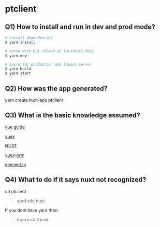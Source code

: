 # ptclient

## Q1) How to install and run in dev and prod mode?

```bash
# install dependencies
$ yarn install

# serve with hot reload at localhost:3000
$ yarn dev

# build for production and launch server
$ yarn build
$ yarn start

```

## Q2) How was the app generated?

yarn create nuxt-app ptclient

## Q3) What is the basic knowledge assumed?

[vue guide](https://vuejs.org/v2/guide/)

[vuex](https://vuex.vuejs.org/guide/)

[NUXT](https://www.youtube.com/watch?v=nteDXuqBfn0)

[vuex-orm](https://vuex-orm.org/)

[element.io](https://element.eleme.io/#/en-US/component/layout)

## Q4) What to do if it says nuxt not recognized?

cd ptclient

> yard add nuxt

If you dont have yarn then:

> npm install nuxt
